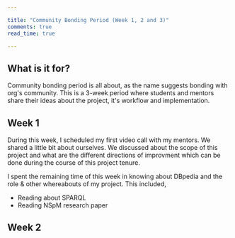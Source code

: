 ```yaml
---

title: "Community Bonding Period (Week 1, 2 and 3)"
comments: true
read_time: true

---
```


## What is it for?

Community bonding period is all about, as the name suggests bonding with org's community. This is a 3-week period where students and mentors share their ideas about the project, it's workflow and implementation. 


## Week 1

During this week, I scheduled my first video call with my mentors. We shared a little bit about ourselves. We discussed about the scope of this project and what are the different directions of improvment which can be done during the course of this project tenure.

I spent the remaining time of this week in knowing about DBpedia and the role & other whereabouts of my project. This included,

* Reading about SPARQL
* Reading NSpM research paper



## Week 2